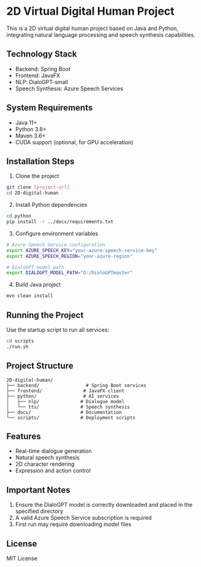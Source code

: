 # 2D Virtual Digital Human Project

This is a 2D virtual digital human project based on Java and Python, integrating natural language processing and speech synthesis capabilities.

## Technology Stack

- Backend: Spring Boot
- Frontend: JavaFX
- NLP: DialoGPT-small
- Speech Synthesis: Azure Speech Services

## System Requirements

- Java 11+
- Python 3.8+
- Maven 3.6+
- CUDA support (optional, for GPU acceleration)

## Installation Steps

1. Clone the project
```bash
git clone [project-url]
cd 2D-digital-human
```

2. Install Python dependencies
```bash
cd python
pip install -r ../docs/requirements.txt
```

3. Configure environment variables
```bash
# Azure Speech Service configuration
export AZURE_SPEECH_KEY="your-azure-speech-service-key"
export AZURE_SPEECH_REGION="your-azure-region"

# DialoGPT model path
export DIALOGPT_MODEL_PATH="D:/DialoGPTmaster"
```

4. Build Java project
```bash
mvn clean install
```

## Running the Project

Use the startup script to run all services:
```bash
cd scripts
./run.sh
```

## Project Structure

```
2D-digital-human/
├── backend/                 # Spring Boot services
├── frontend/               # JavaFX client
├── python/                 # AI services
│   ├── nlp/               # Dialogue model
│   └── tts/               # Speech synthesis
├── docs/                  # Documentation
└── scripts/               # Deployment scripts
```

## Features

- Real-time dialogue generation
- Natural speech synthesis
- 2D character rendering
- Expression and action control

## Important Notes

1. Ensure the DialoGPT model is correctly downloaded and placed in the specified directory
2. A valid Azure Speech Service subscription is required
3. First run may require downloading model files

## License

MIT License 